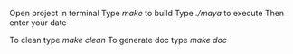 Open project in terminal
Type _make_ to build
Type _./maya_ to execute
Then enter your date

To clean type _make clean_
To generate doc type _make doc_ 
